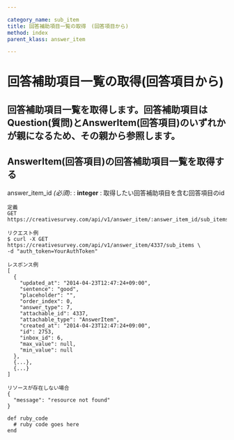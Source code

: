 ```yaml
---

category_name: sub_item
title: 回答補助項目一覧の取得　(回答項目から)
method: index
parent_klass: answer_item

---
```


# 回答補助項目一覧の取得(回答項目から)

## 回答補助項目一覧を取得します。回答補助項目はQuestion(質問)とAnswerItem(回答項目)のいずれかが親になるため、その親から参照します。

## AnswerItem(回答項目)の回答補助項目一覧を取得する
answer_item_id _(必須)_:
: __integer__
: 取得したい回答補助項目を含む回答項目のid

~~~
定義
GET https://creativesurvey.com/api/v1/answer_item/:answer_item_id/sub_items

リクエスト例
$ curl -X GET https://creativesurvey.com/api/v1/answer_item/4337/sub_items \
-d "auth_token=YourAuthToken"

レスポンス例
[
  {
    "updated_at": "2014-04-23T12:47:24+09:00",
    "sentence": "good",
    "placeholder": "",
    "order_index": 0,
    "answer_type": 7,
    "attachable_id": 4337,
    "attachable_type": "AnswerItem",
    "created_at": "2014-04-23T12:47:24+09:00",
    "id": 2753,
    "inbox_id": 6,
    "max_value": null,
    "min_value": null
  },
  {...},
  {...}
]  
  
リソースが存在しない場合
{
  "message": "resource not found"
}
~~~

~~~
def ruby_code
  # ruby code goes here
end
~~~
